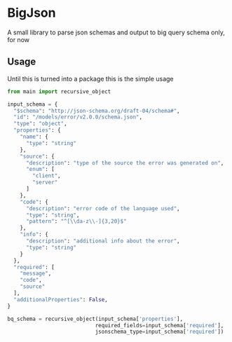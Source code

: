 # BigJson

A small library to parse json schemas and output to big query schema only, for now

## Usage

Until this is turned into a package this is the simple usage

```python
from main import recursive_object

input_schema = {
  "$schema": "http://json-schema.org/draft-04/schema#",
  "id": "/models/error/v2.0.0/schema.json",
  "type": "object",
  "properties": {
    "name": {
      "type": "string"
    },
    "source": {
      "description": "type of the source the error was generated on",
      "enum": [
        "client",
        "server"
      ]
    },
    "code": {
      "description": "error code of the language used",
      "type": "string",
      "pattern": "^[\\da-z\\-]{3,20}$"
    },
    "info": {
      "description": "additional info about the error",
      "type": "string"
    }
  },
  "required": [
    "message",
    "code",
    "source"
  ],
  "additionalProperties": False,
}

bq_schema = recursive_object(input_schema['properties'],
                            required_fields=input_schema['required'],
                            jsonschema_type=input_schema['required'])
```